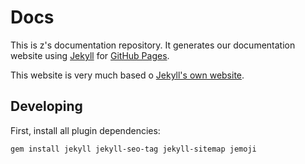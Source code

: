 # Docs
This is z's documentation repository. It generates our documentation website using [Jekyll](https://jekyllrb.com/) for [GitHub Pages](https://docs.github.com/en/pages/setting-up-a-github-pages-site-with-jekyll).

This website is very much based o [Jekyll's own website](https://github.com/jekyll/jekyll/tree/master/docs).

## Developing
First, install all plugin dependencies:
```
gem install jekyll jekyll-seo-tag jekyll-sitemap jemoji
```
